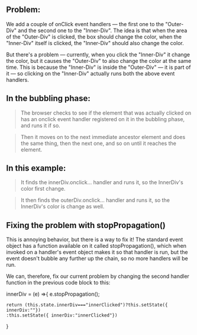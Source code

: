 
## Problem:
We add a couple of onClick event handlers — the first one to the "Outer-Div" and the second one to the "Inner-Div". The idea is that when the area of the "Outer-Div" is clicked, the box should change the color, when the "Inner-Div" itself is clicked, the "Inner-Div" should also change the color.

But there's a problem — currently, when you click the "Inner-Div" it change the color, but it causes the "Outer-Div" to also change the color at the same time. This is because the "Inner-Div" is inside the "Outer-Div" — it is part of it — so clicking on the "Inner-Div" actually runs both the above event handlers.


## In the bubbling phase:
> The browser checks to see if the element that was actually clicked on has an onclick event handler registered on it in the bubbling phase, and runs it if so. 

> Then it moves on to the next immediate ancestor element and does the same thing, then the next one, and so on until it reaches the <html> element.

## In this example:
>It finds the innerDiv.onclick... handler and runs it, so the InnerDiv's color first change.

>It then finds the outerDiv.onclick... handler and runs it, so the InnerDiv's color is change as well.

## Fixing the problem with stopPropagation()
This is annoying behavior, but there is a way to fix it! The standard event object has a function available on it called stopPropagation(), which when invoked on a handler's event object makes it so that handler is run, but the event doesn't bubble any further up the chain, so no more handlers will be run.

We can, therefore, fix our current problem by changing the second handler function in the previous code block to this:

innerDiv = (e) =>{
    e.stopPropagation();
    
    return (this.state.innerDiv==="innerClicked")?this.setState({ innerDiv:""})
    :this.setState({ innerDiv:"innerClicked"})
}
